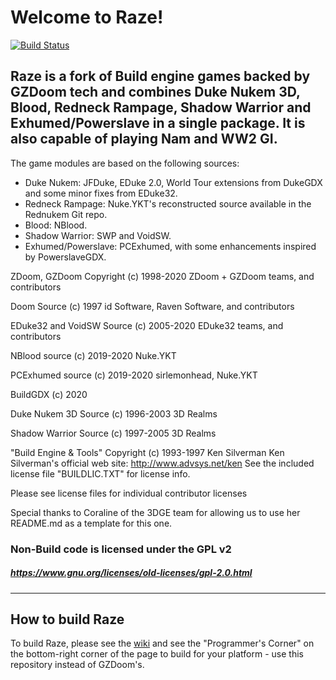 # Welcome to Raze!

[![Build Status](https://github.com/coelckers/Raze/workflows/Continuous%20Integration/badge.svg)](https://github.com/coelckers/Raze/actions?query=workflow%3A%22Continuous+Integration%22)

## Raze is a fork of Build engine games backed by GZDoom tech and combines Duke Nukem 3D, Blood, Redneck Rampage, Shadow Warrior and Exhumed/Powerslave in a single package. It is also capable of playing Nam and WW2 GI.

The game modules are based on the following sources:

  * Duke Nukem: JFDuke, EDuke 2.0, World Tour extensions from DukeGDX and some minor fixes from EDuke32.
  * Redneck Rampage: Nuke.YKT's reconstructed source available in the Rednukem Git repo.
  * Blood: NBlood.
  * Shadow Warrior: SWP and VoidSW.
  * Exhumed/Powerslave: PCExhumed, with some enhancements inspired by PowerslaveGDX.

ZDoom, GZDoom Copyright (c) 1998-2020 ZDoom + GZDoom teams, and contributors

Doom Source (c) 1997 id Software, Raven Software, and contributors

EDuke32 and VoidSW Source (c) 2005-2020 EDuke32 teams, and contributors

NBlood source (c) 2019-2020 Nuke.YKT

PCExhumed source (c) 2019-2020 sirlemonhead, Nuke.YKT

BuildGDX (c) 2020

Duke Nukem 3D Source (c) 1996-2003 3D Realms

Shadow Warrior Source (c) 1997-2005 3D Realms

"Build Engine & Tools" Copyright (c) 1993-1997 Ken Silverman
Ken Silverman's official web site: http://www.advsys.net/ken
See the included license file "BUILDLIC.TXT" for license info.

Please see license files for individual contributor licenses

Special thanks to Coraline of the 3DGE team for allowing us to use her README.md as a template for this one.

### Non-Build code is licensed under the GPL v2
##### https://www.gnu.org/licenses/old-licenses/gpl-2.0.html
---

## How to build Raze

To build Raze, please see the [wiki](https://zdoom.org/wiki/) and see the "Programmer's Corner" on the bottom-right corner of the page to build for your platform - use this repository instead of GZDoom's.
